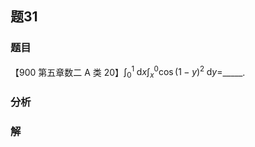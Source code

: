## 题31
### 题目
【900 第五章数二 A 类 20】${\int }_{0}^{1}\mathrm{\;d}x{\int }_{x}^{0}\cos {( 1 - y) }^{2}\mathrm{\;d}y =$_____.
### 分析

### 解